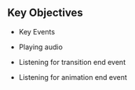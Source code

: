 ## Key Objectives

- Key Events

- Playing audio

- Listening for transition end event

- Listening for animation end event